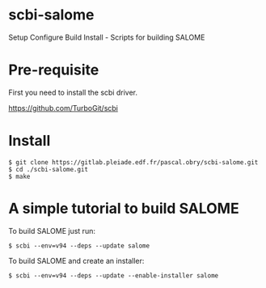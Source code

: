 # scbi-salome

Setup Configure Build Install - Scripts for building SALOME

# Pre-requisite

  First you need to install the scbi driver.

  https://github.com/TurboGit/scbi

# Install

```
$ git clone https://gitlab.pleiade.edf.fr/pascal.obry/scbi-salome.git
$ cd ./scbi-salome.git
$ make
```

# A simple tutorial to build SALOME

  To build SALOME just run:

```
$ scbi --env=v94 --deps --update salome
```

  To build SALOME and create an installer:

```
$ scbi --env=v94 --deps --update --enable-installer salome
```
